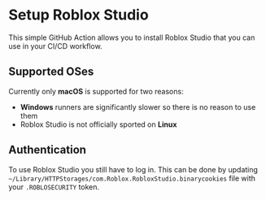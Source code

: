 # Setup Roblox Studio

This simple GitHub Action allows you to install Roblox Studio that you can use in your CI/CD workflow.

## Supported OSes

Currently only **macOS** is supported for two reasons:

- **Windows** runners are significantly slower so there is no reason to use them
- Roblox Studio is not officially sported on **Linux**

## Authentication

To use Roblox Studio you still have to log in. This can be done by updating `~/Library/HTTPStorages/com.Roblox.RobloxStudio.binarycookies` file with your `.ROBLOSECURITY` token.
